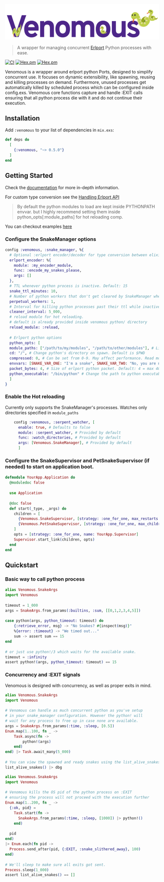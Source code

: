 ![Venomous](https://github.com/RustySnek/Venomous/blob/master/assets/venomous_logo.png)

> A wrapper for managing concurrent [Erlport](http://erlport.org/) Python processes with ease.

[![CI](https://github.com/rustysnek/venomous/actions/workflows/elixir.yml/badge.svg)](https://github.com/rustysnek/venomous/actions/workflows/elixir.yml)
[![Hex.pm](https://img.shields.io/hexpm/v/venomous)](https://hex.pm/packages/venomous)
[![Hex.pm](http://img.shields.io/hexpm/dt/venomous.svg)](https://hex.pm/packages/venomous)

Venomous is a wrapper around erlport python Ports, designed to simplify concurrent use. It focuses on dynamic extensibility, like spawning, reusing and killing processes on demand. Furthermore, unused processes get automatically killed by scheduled process which can be configured inside config.exs. Venomous core functions capture and handle :EXIT calls ensuring that all python process die with it and do not continue their execution.

## Installation
Add `:venomous` to your list of dependencies in `mix.exs`:
```elixir
def deps do
  [
    {:venomous, "~> 0.5.0"}
  ]
end
```
## Getting Started  
  Check the [documentation](https://hexdocs.pm/venomous) for more in-depth information.
  
  For custom type conversion see the [Handling Erlport API](https://github.com/RustySnek/Venomous/blob/master/PYTHON.md)

  > By default the python modules to load are kept inside PYTHONPATH envvar.
  > but I highly recommend setting them inside python_opts[:module_paths] for hot reloading comp.

  You can checkout examples [here](https://github.com/RustySnek/venomous-examples)

### Configure the SnakeManager options
  ```elixir
  config :venomous, :snake_manager, %{
    # Optional :erlport encoder/decoder for type conversion between elixir/python applied to all workers. The function may also include any :erlport callbacks from python api
    erlport_encoder: %{
      module: :my_encoder_module,
      func: :encode_my_snakes_please,
      args: []
    },
    # TTL whenever python process is inactive. Default: 15
    snake_ttl_minutes: 10,
    # Number of python workers that don't get cleared by SnakeManager when their TTL while inactive ends. Default: 10
    perpetual_workers: 1,
    # Interval for killing python processes past their ttl while inactive. Default: 60_000ms (1 min)
    cleaner_interval: 5_000,
    # reload module for hot reloading.
    # default is already provided inside venomous python/ directory
    reload_module: :reload,

    # Erlport python options
    python_opts: [
    module_paths: ["/path/to/my/modules", "/path/to/other/modules"], # List of paths to your python modules.
    cd: "/", # Change python's directory on spawn. Default is $PWD
    compressed: 0, # Can be set from 0-9. May affect performance. Read more on [Erlport documentation](http://erlport.org/docs/python.html#erlang-api)
    envvars: [SNAKE_VAR_ONE: "I'm a snake", SNAKE_VAR_TWO: "No, you are not"], # additional python process envvars
    packet_bytes: 4, # Size of erlport python packet. Default: 4 = max 4GB of data. Can also be set to 1 = 256 bytes or 2 = ? bytes if you are sure you won't be transfering a lot of data.
    python_executable: "/bin/python" # Change the path to python executable to use.
    ]
  }
  ```
### Enable the Hot reloading
  Currently only supports the SnakeManager's processes. Watches only directories specified in `module_paths`
  ```elixir
      config :venomous, :serpent_watcher, [
        enable: true, # Defaults to false
        module: :serpent_watcher, # Provided by default
        func: :watch_directories, # Provided by default
        args: [Venomous.SnakeManager], # Provided by default
        ]
  ```
### Configure the SnakeSupervisor and PetSnakeSupervisor (if needed) to start on application boot.
  ```elixir
  defmodule YourApp.Application do
    @moduledoc false

    use Application

    @doc false
    def start(_type, _args) do
      children = [
        {Venomous.SnakeSupervisor, [strategy: :one_for_one, max_restarts: 0, max_children: 50]},
        {Venomous.PetSnakeSupervisor, [strategy: :one_for_one, max_children: 10]} # not necessary
      ]
      opts = [strategy: :one_for_one, name: YourApp.Supervisor]
      Supervisor.start_link(children, opts)
    end
  end
  ```

## Quickstart
### Basic way to call python process
```elixir
alias Venomous.SnakeArgs
import Venomous

timeout = 1_000
args = SnakeArgs.from_params(:builtins, :sum, [[0,1,2,3,4,5]])

case python(args, python_timeout: timeout) do
    {:retrieve_error, msg} -> "No Snakes? #{inspect(msg)}"
    %{error: :timeout} -> "We timed out..."
    sum -> assert sum == 15
end

# or just use python!/3 which waits for the available snake.
timeout = :infinity
assert python!(args, python_timeout: timeout) == 15
```
### Concurrency and :EXIT signals
Venomous is designed with concurrency, as well as proper exits in mind.
```elixir
alias Venomous.SnakeArgs
import Venomous

# Venomous can handle as much concurrent python as you've setup
# in your snake_manager configuration. However the python! will
# wait for any process to free up in case none are available.
args = SnakeArgs.from_params(:time, :sleep, [0.5])
Enum.map(1..100, fn _ -> 
    Task.async(fn ->
        python!(args)
    end)
end) |> Task.await_many(5_000)

# You can view the spawned and ready snakes using the list_alive_snakes() 
list_alive_snakes() |> dbg
```
```elixir
alias Venomous.SnakeArgs
import Venomous

# Venomous kills the OS pid of the python process on :EXIT
# ensuring the process will not proceed with the execution further
Enum.map(1..200, fn _ ->
  {:ok, pid} =
    Task.start(fn ->
      SnakeArgs.from_params(:time, :sleep, [1000]) |> python!()
    end)

  pid
end)
|> Enum.each(fn pid ->
  Process.send_after(pid, {:EXIT, :snake_slithered_away}, 100)
end)

# We'll sleep to make sure all exits got sent.
Process.sleep(1_000)
assert list_alive_snakes() == []
```
